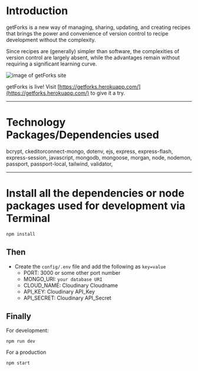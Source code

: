 # Introduction

getForks is a new way of managing, sharing, updating, and creating recipes that brings the power and convenience of version control to recipe development without the complexity.

Since recipes are (generally) simpler than software, the complexities of version control are largely absent, while the advantages remain without requiring a significant learning curve.

![image of getForks site](https://raw.githubusercontent.com/ned-park/getForks/main/readme_image.jpg)

getForks is live! Visit [https://getforks.herokuapp.com/](https://getforks.herokuapp.com/) to give it a try.


---

# Technology Packages/Dependencies used 

bcrypt, ckeditorconnect-mongo, dotenv, ejs, express, express-flash, express-session, javascript, mongodb, mongoose, morgan, node, nodemon, passport, passport-local, tailwind, validator, 

---

# Install all the dependencies or node packages used for development via Terminal

```
npm install
``` 

## Then

- Create the `config/.env` file and add the following as `key=value` 
  - PORT: 3000 or some other port number
  - MONGO_URI: `your database URI` 
  - CLOUD_NAME: Cloudinary Cloudname
  - API_KEY: Cloudinary API_Key
  - API_SECRET: Cloudinary API_Secret
 
## Finally

For development:
 ```
npm run dev
 ```
 
For a production
 
```
npm start
```



